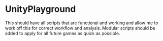 # UnityPlayground
This should have all scripts that are functional and working and allow me to work off this for correct workflow and analysis. Modular scripts should be added to apply for all future games as quick as possible.

